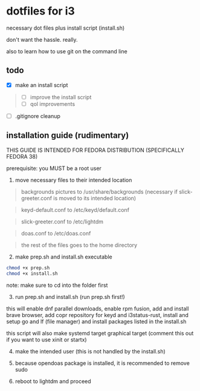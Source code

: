 # dotfiles for i3 
necessary dot files plus install script (install.sh)

don't want the hassle. really.

also to learn how to use git on the command line

## todo
- [x] make an install script
> - [ ] improve the install script
> - [ ] qol improvements
- [ ] .gitignore cleanup

## installation guide (rudimentary)
THIS GUIDE IS INTENDED FOR FEDORA DISTRIBUTION (SPECIFICALLY FEDORA 38)

prerequisite:
you MUST be a root user

1. move necessary files to their intended location
> backgrounds pictures to /usr/share/backgrounds (necessary if slick-greeter.conf is moved to its intended location)

> keyd-default.conf to /etc/keyd/default.conf 

> slick-greeter.conf to /etc/lightdm

> doas.conf to /etc/doas.conf

> the rest of the files goes to the home directory 

2. make prep.sh and install.sh executable
``` bash
chmod +x prep.sh
chmod +x install.sh
```
note: make sure to cd into the folder first

3. run prep.sh and install.sh (run prep.sh first!)

this will enable dnf parallel downloads, enable rpm fusion, add and install brave browser,
add copr repository for keyd and i3status-rust, install and setup go and lf (file manager)
and install packages listed in the install.sh

this script will also make systemd target graphical target (comment this out if you want to use xinit or startx)

4. make the intended user (this is not handled by the install.sh)

5. because opendoas package is installed, it is recommended to remove sudo

6. reboot to lightdm and proceed
